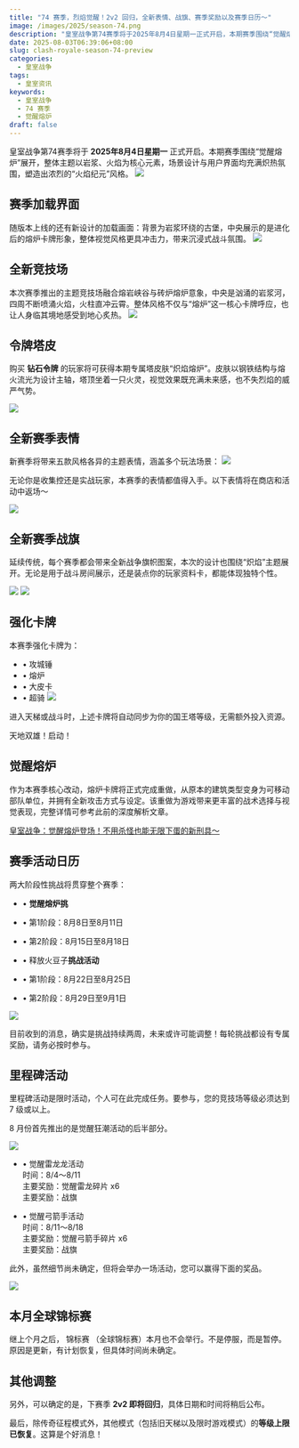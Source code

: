 ```yaml
---
title: "74 赛季，烈焰觉醒！2v2 回归，全新表情、战旗、赛季奖励以及赛季日历～"
image: /images/2025/season-74.png
description: "皇室战争第74赛季将于2025年8月4日星期一正式开启，本期赛季围绕“觉醒熔炉”展开。"
date: 2025-08-03T06:39:06+08:00
slug: clash-royale-season-74-preview
categories:
  - 皇室战争
tags:
  - 皇室资讯
keywords:
  - 皇室战争
  - 74 赛季
  - 觉醒熔炉
draft: false
---
```


皇室战争第74赛季将于 **2025年8月4日星期一** 正式开启。本期赛季围绕“觉醒熔炉”展开，整体主题以岩浆、火焰为核心元素，场景设计与用户界面均充满炽热氛围，塑造出浓烈的“火焰纪元”风格。
![](index-1754174527792.png)

## 赛季加载界面

随版本上线的还有新设计的加载画面：背景为岩浆环绕的古堡，中央展示的是进化后的熔炉卡牌形象，整体视觉风格更具冲击力，带来沉浸式战斗氛围。
![](index-1754174533403.png)

## 全新竞技场

本次赛季推出的主题竞技场融合熔岩峡谷与砖炉熔炉意象，中央是汹涌的岩浆河，四周不断喷涌火焰，火柱直冲云霄。整体风格不仅与“熔炉”这一核心卡牌呼应，也让人身临其境地感受到地心炙热。
![](index-1754174538320.png)

## 令牌塔皮

购买 **钻石令牌** 的玩家将可获得本期专属塔皮肤“炽焰熔炉”。皮肤以钢铁结构与熔火流光为设计主轴，塔顶坐着一只火灵，视觉效果既充满未来感，也不失烈焰的威严气势。

![](index-1754174542655.png)

## 全新赛季表情

新赛季将带来五款风格各异的主题表情，涵盖多个玩法场景：
![](index-1754174547892.png)

无论你是收集控还是实战玩家，本赛季的表情都值得入手。以下表情将在商店和活动中返场～

![](index-1754174552075.png)
## 全新赛季战旗

延续传统，每个赛季都会带来全新战争旗帜图案，本次的设计也围绕“炽焰”主题展开。无论是用于战斗房间展示，还是装点你的玩家资料卡，都能体现独特个性。

![](index-1754174558437.png)
![](index-1754174561461.png)

## 强化卡牌

本赛季强化卡牌为：

- • 攻城锤
- • 熔炉
- • 大皮卡
- • 超骑
![](index-1754174566378.png)

进入天梯或战斗时，上述卡牌将自动同步为你的国王塔等级，无需额外投入资源。

天地双雄！启动！

## 觉醒熔炉

作为本赛季核心改动，熔炉卡牌将正式完成重做，从原本的建筑类型变身为可移动部队单位，并拥有全新攻击方式与设定。该重做为游戏带来更丰富的战术选择与视觉表现，完整详情可参考此前的深度解析文章。

[皇室战争：觉醒熔炉登场！不用杀怪也能无限下蛋的新刑具～](/posts/clashroyale/2025/07/clash-royale-furnace-evo/)

## 赛季活动日历

两大阶段性挑战将贯穿整个赛季：

- • **觉醒熔炉挑**

- • 第1阶段：8月8日至8月11日
- • 第2阶段：8月15日至8月18日

- • 释放火豆子**挑战活动**

- • 第1阶段：8月22日至8月25日
- • 第2阶段：8月29日至9月1日

![](index-1754174587370.png)

目前收到的消息，确实是挑战持续两周，未来或许可能调整！每轮挑战都设有专属奖励，请务必按时参与。

## 里程碑活动

里程碑活动是限时活动，个人可在此完成任务。要参与，您的竞技场等级必须达到 7 级或以上。

8 月份首先推出的是觉醒狂潮活动的后半部分。

![](index-1754174591494.png)

- • 觉醒雷龙龙活动  
  时间：8/4～8/11  
  主要奖励：觉醒雷龙碎片 x6  
  主要奖励：战旗

- • 觉醒弓箭手活动  
  时间：8/11～8/18  
  主要奖励：觉醒弓箭手碎片 x6  
  主要奖励：战旗

此外，虽然细节尚未确定，但将会举办一场活动，您可以赢得下面的奖品。

![](index-1754174596474.png)

## 本月全球锦标赛

继上个月之后， 锦标赛 （全球锦标赛）本月也不会举行。不是停服，而是暂停。原因是更新，有计划恢复，但具体时间尚未确定。

## 其他调整

另外，可以确定的是，下赛季 **2v2 即将回归**，具体日期和时间将稍后公布。

最后，除传奇征程模式外，其他模式（包括旧天梯以及限时游戏模式）的**等级上限已恢复**。这算是个好消息！
